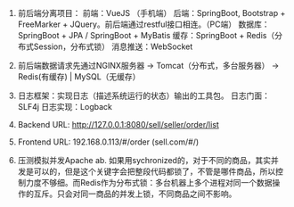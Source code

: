 1. 前后端分离项目：
	前端：VueJS （手机端）
	后端：SpringBoot, Bootstrap + FreeMarker + JQuery。前后端通过restful接口相连。（PC端）
	数据库：SpringBoot + JPA / SpringBoot + MyBatis
	缓存：SpringBoot + Redis（分布式Session，分布式锁）
	消息推送：WebSocket

2. 前后端数据请求先通过NGINX服务器 -> Tomcat（分布式，多台服务器） -> Redis(有缓存)
									|
								 MySQL（无缓存）	

3. 日志框架：实现日志（描述系统运行的状态）输出的工具包。
	日志门面：SLF4j
	日志实现：Logback

4. Backend URL: http://127.0.0.1:8080/sell/seller/order/list
5. Frontend URL: 192.168.0.113/#/order (sell.com/#/)
6. 压测模拟并发Apache ab. 如果用sychronized的，对于不同的商品，其实并发是可以的，但是这个关键字会把整段代码都锁了，不管是哪件商品，所以控制力度不够细。而Redis作为分布式锁：多台机器上多个进程对同一个数据操作的互斥。只会对同一商品的并发上锁，不同商品之间不影响。
	
